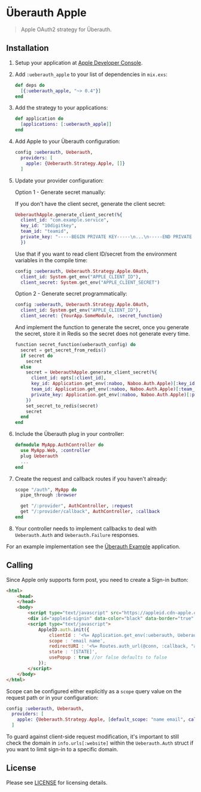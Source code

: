 # Überauth Apple

> Apple OAuth2 strategy for Überauth.

## Installation

1. Setup your application at [Apple Developer Console](https://developer.apple.com).

2. Add `:ueberauth_apple` to your list of dependencies in `mix.exs`:

    ```elixir
    def deps do
      [{:ueberauth_apple, "~> 0.4"}]
    end
    ```

3. Add the strategy to your applications:

    ```elixir
    def application do
      [applications: [:ueberauth_apple]]
    end
    ```

4. Add Apple to your Überauth configuration:

    ```elixir
    config :ueberauth, Ueberauth,
      providers: [
        apple: {Ueberauth.Strategy.Apple, []}
      ]
    ```

5.  Update your provider configuration:

    Option 1 - Generate secret manually:

    If you don't have the client secret, generate the client secret:

    ```elixir
    UeberauthApple.generate_client_secret(%{
      client_id: "com.example.service",
      key_id: "10digitkey",
      team_id: "teamid",
      private_key: "-----BEGIN PRIVATE KEY-----\n...\n-----END PRIVATE KEY-----"
      })
    ```

    Use that if you want to read client ID/secret from the environment
    variables in the compile time:

    ```elixir
    config :ueberauth, Ueberauth.Strategy.Apple.OAuth,
      client_id: System.get_env("APPLE_CLIENT_ID"),
      client_secret: System.get_env("APPLE_CLIENT_SECRET")
    ```

    Option 2 - Generate secret programmatically:

    ```elixir
    config :ueberauth, Ueberauth.Strategy.Apple.OAuth,
      client_id: System.get_env("APPLE_CLIENT_ID"),
      client_secret: {YourApp.SomeModule, :secret_function}
    ```

    And implement the function to generate the secret, once you generate the secret, store it in Redis so the secret does not generate every time.

    ```elixir
    function secret_function(ueberauth_config) do
      secret = get_secret_from_redis()
      if secret do
        secret
      else
        secret = UeberauthApple.generate_client_secret(%{
          client_id: opts[:client_id],
          key_id: Application.get_env(:naboo, Naboo.Auth.Apple)[:key_id],
          team_id: Application.get_env(:naboo, Naboo.Auth.Apple)[:team_id],
          private_key: Application.get_env(:naboo, Naboo.Auth.Apple)[:private_key]
        })
        set_secret_to_redis(secret)
        secret
      end
    end
    ```

6.  Include the Überauth plug in your controller:

    ```elixir
    defmodule MyApp.AuthController do
      use MyApp.Web, :controller
      plug Ueberauth
      ...
    end
    ```

7.  Create the request and callback routes if you haven't already:

    ```elixir
    scope "/auth", MyApp do
      pipe_through :browser

      get "/:provider", AuthController, :request
      get "/:provider/callback", AuthController, :callback
    end
    ```

8. Your controller needs to implement callbacks to deal with `Ueberauth.Auth` and `Ueberauth.Failure` responses.

For an example implementation see the [Überauth Example](https://github.com/ueberauth/ueberauth_example) application.

## Calling

Since Apple only supports form post, you need to create a Sign-in button:

```html
<html>
    <head>
    </head>
    <body>
        <script type="text/javascript" src="https://appleid.cdn-apple.com/appleauth/static/jsapi/appleid/1/en_US/appleid.auth.js"></script>
        <div id="appleid-signin" data-color="black" data-border="true" data-type="sign in"></div>
        <script type="text/javascript">
            AppleID.auth.init({
                clientId : '<%= Application.get_env(:ueberauth, Ueberauth.Strategy.Apple.OAuth)[:client_id] %>',
                scope : 'email name',
                redirectURI : '<%= Routes.auth_url(@conn, :callback, "apple") %>',
                state : '[STATE]',
                usePopup : true //or false defaults to false
            });
        </script>
    </body>
</html>
```

Scope can be configured either explicitly as a `scope` query value on the request path or in your configuration:

```elixir
config :ueberauth, Ueberauth,
  providers: [
    apple: {Ueberauth.Strategy.Apple, [default_scope: "name email", callback_methods: ["POST"]]}
  ]
```

To guard against client-side request modification, it's important to still check the domain in `info.urls[:website]` within the `Ueberauth.Auth` struct if you want to limit sign-in to a specific domain.

## License

Please see [LICENSE](https://github.com/loopsocial/ueberauth_apple/blob/master/LICENSE) for licensing details.
